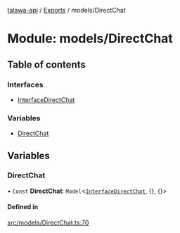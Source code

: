 [talawa-api](../README.md) / [Exports](../modules.md) / models/DirectChat

# Module: models/DirectChat

## Table of contents

### Interfaces

- [InterfaceDirectChat](../interfaces/models_DirectChat.InterfaceDirectChat.md)

### Variables

- [DirectChat](models_DirectChat.md#directchat)

## Variables

### DirectChat

• `Const` **DirectChat**: `Model`\<[`InterfaceDirectChat`](../interfaces/models_DirectChat.InterfaceDirectChat.md), {}, {}\>

#### Defined in

[src/models/DirectChat.ts:70](https://github.com/PalisadoesFoundation/talawa-api/blob/cba820f/src/models/DirectChat.ts#L70)
